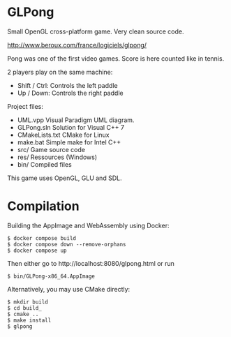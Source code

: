 GLPong
======

Small OpenGL cross-platform game.
Very clean source code.

http://www.beroux.com/france/logiciels/glpong/

Pong was one of the first video games. Score is here counted like in tennis.

2 players play on the same machine:

 - Shift / Ctrl: Controls the left paddle
 - Up / Down: Controls the right paddle

Project files:

- UML.vpp	 Visual Paradigm UML diagram.
- GLPong.sln	Solution for Visual C++ 7
- CMakeLists.txt	CMake for Linux
- make.bat	Simple make for Intel C++
- src/		Game source code
- res/		Ressources (Windows)
- bin/		Compiled files

This game uses OpenGL, GLU and SDL.

# Compilation

Building the AppImage and  WebAssembly using Docker:

    $ docker compose build
    $ docker compose down --remove-orphans
    $ docker compose up

Then either go to http://localhost:8080/glpong.html or run

    $ bin/GLPong-x86_64.AppImage

Alternatively, you may use CMake directly:

    $ mkdir build
    $ cd build_
    $ cmake ..
    $ make install
    $ glpong
